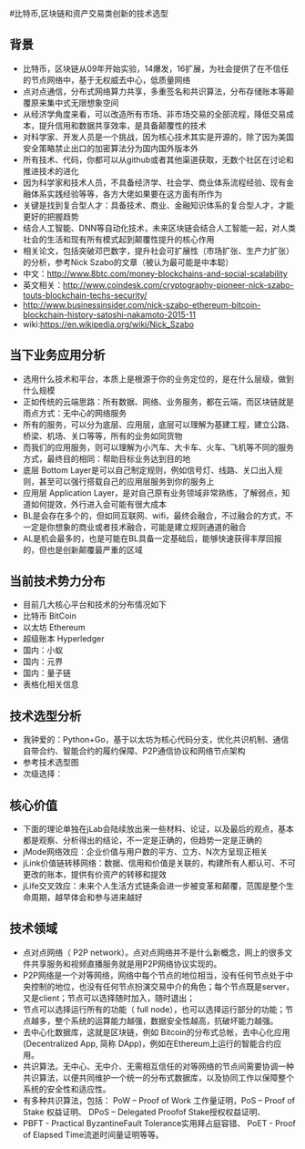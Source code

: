 #比特币,区块链和资产交易类创新的技术选型
## 背景
+ 比特币，区块链从09年开始实验，14爆发，16扩展，为社会提供了在不信任的节点网络中，基于无权威去中心，低质量网络
+ 点对点通信，分布式网络算力共享，多重签名和共识算法，分布存储账本等颠覆原来集中式无限想象空间
+ 从经济学角度来看，可以改造所有市场、非市场交易的全部流程，降低交易成本，提升信用和数据共享效率，是具备颠覆性的技术
+ 对科学家、开发人员是一个挑战，因为核心技术其实是开源的，除了因为美国安全策略禁止出口的加密算法分为国内国外版本外
+ 所有技术、代码，你都可以从github或者其他渠道获取，无数个社区在讨论和推进技术的进化
+ 因为科学家和技术人员，不具备经济学、社会学、商业体系流程经验、现有金融体系实践经验等等，各方大佬如果要在这方面有所作为
+ 关键是找到复合型人才：具备技术、商业、金融知识体系的复合型人才，才能更好的把握趋势
+ 结合人工智能、DNN等自动化技术，未来区块链会结合人工智能一起，对人类社会的生活和现有所有模式起到颠覆性提升的核心作用
+ 相关论文，包括突破邓巴数字，提升社会可扩展性（市场扩张、生产力扩张）的分析，参考Nick Szabo的文章（被认为最可能是中本聪）
+ 中文：http://www.8btc.com/money-blockchains-and-social-scalability
+ 英文相关：http://www.coindesk.com/cryptography-pioneer-nick-szabo-touts-blockchain-techs-security/
+ http://www.businessinsider.com/nick-szabo-ethereum-bitcoin-blockchain-history-satoshi-nakamoto-2015-11
+ wiki:https://en.wikipedia.org/wiki/Nick_Szabo

## 当下业务应用分析
+ 选用什么技术和平台，本质上是根源于你的业务定位的，是在什么层级，做到什么规模
+ 正如传统的云端思路：所有数据、网络、业务服务，都在云端，而区块链就是雨点方式：无中心的网络服务
+ 所有的服务，可以分为底层、应用层，底层可以理解为基建工程，建立公路、桥梁、机场、关口等等，所有的业务如同货物
+ 而我们的应用服务，则可以理解为小汽车、大卡车、火车、飞机等不同的服务方式，最终目的相同：帮助目标业务达到目的地
+ 底层 Bottom Layer是可以自己制定规则，例如信号灯、线路、关口出入规则，甚至可以强行搭载自己的应用层服务到你的服务上
+ 应用层 Application Layer，是对自己原有业务领域非常熟练，了解弱点，知道如何提效，外行进入会可能有很大成本
+ BL是会存在多个的，但如同互联网、wifi，最终会融合，不过融合的方式，不一定是你想象的商业或者技术融合，可能是建立规则通道的融合
+ AL是机会最多的，也是可能在BL具备一定基础后，能够快速获得丰厚回报的，但也是创新颠覆最严重的区域

## 当前技术势力分布
+ 目前几大核心平台和技术的分布情况如下
+ 比特币 BitCoin
+ 以太坊 Ethereum
+ 超级账本 Hyperledger
+ 国内：小蚁
+ 国内：元界
+ 国内：量子链
+ 表格化相关信息

## 技术选型分析
+ 我钟爱的：Python+Go，基于以太坊为核心代码分支，优化共识机制、通信自带合约、智能合约的履约保障、P2P通信协议和网络节点架构
+ 参考技术选型图
+ 次级选择：


## 核心价值
+ 下面的理论单独在jLab会陆续放出来一些材料、论证，以及最后的观点，基本都是观察、分析得出的结论，不一定是正确的，但趋势一定是正确的
+ jMode网络效应：企业价值与用户数的平方、立方、N次方呈现正相关
+ jLink价值链转移网络：数据、信用和价值是关联的，构建所有人都认可、不可更改的账本，提供有价资产的转移和提效
+ jLife交叉效应：未来个人生活方式链条会进一步被变革和颠覆，范围是整个生命周期，越早体会和参与进来越好

## 技术领域
+ 点对点网络（ P2P network）。点对点网络并不是什么新概念，网上的很多文件共享服务和视频直播服务就是用P2P网络协议实现的。 
+ P2P网络是一个对等网络，网络中每个节点的地位相当，没有任何节点处于中央控制的地位，也没有任何节点扮演交易中介的角色；每个节点既是server，又是client；节点可以选择随时加入，随时退出；
+ 节点可以选择运行所有的功能（ full node），也可以选择运行部分的功能；节点越多，整个系统的运算能力越强，数据安全性越高，抗破坏能力越强。
+ 去中心化数据库，这就是区块链，例如 Bitcoin的分布式总帐，去中心化应用(Decentralized App, 简称 DApp)，例如在Ethereum上运行的智能合约应用。
+ 共识算法。无中心、无中介、无需相互信任的对等网络的节点间需要协调一种共识算法，以便共同维护一个统一的分布式数据库，以及协同工作以保障整个系统的安全性和适应性。
+ 有多种共识算法，包括： PoW – Proof of Work 工作量证明，PoS – Proof of Stake 权益证明、 DPoS – Delegated Proofof Stake授权权益证明、
+ PBFT - Practical ByzantineFault Tolerance实用拜占庭容错、 PoET - Proof of Elapsed Time流逝时间量证明等等。

